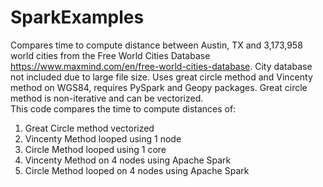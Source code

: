# SparkExamples

Compares time to compute distance between Austin, TX and 3,173,958 world cities from the Free World Cities Database <https://www.maxmind.com/en/free-world-cities-database>.
City database not included due to large file size. 
Uses great circle method and Vincenty method on WGS84, requires PySpark and Geopy packages.
Great circle method is non-iterative and can be vectorized.  
This code compares the time to compute distances of:
1) Great Circle method vectorized 
2) Vincenty Method looped using 1 node
3) Circle Method looped using 1 core
4) Vincenty Method on 4 nodes using Apache Spark
5) Circle Method looped on 4 nodes using Apache Spark

